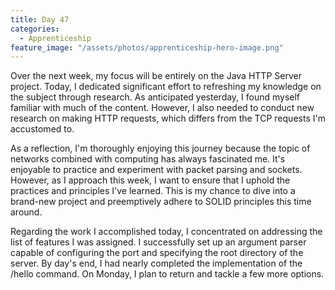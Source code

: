 ```yaml
---
title: Day 47
categories:
  - Apprenticeship
feature_image: "/assets/photos/apprenticeship-hero-image.png"
---
```


Over the next week, my focus will be entirely on the Java HTTP Server project. Today, I dedicated
significant effort to refreshing my knowledge on the subject through research. As anticipated yesterday,
I found myself familiar with much of the content. However, I also needed to conduct new research on
making HTTP requests, which differs from the TCP requests I'm accustomed to.

As a reflection, I'm thoroughly enjoying this journey because the topic of networks combined with
computing has always fascinated me. It's enjoyable to practice and experiment with packet parsing
and sockets. However, as I approach this week, I want to ensure that I uphold the practices and
principles I've learned. This is my chance to dive into a brand-new project and preemptively adhere
to SOLID principles this time around.

Regarding the work I accomplished today, I concentrated on addressing the list of features I was assigned.
I successfully set up an argument parser capable of configuring the port and specifying the root
directory of the server. By day's end, I had nearly completed the implementation of the /hello command.
On Monday, I plan to return and tackle a few more options.